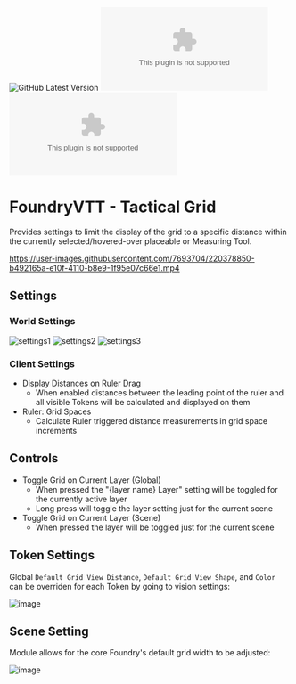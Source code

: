 ![GitHub Latest Version](https://img.shields.io/github/v/release/Aedif/tactical-grid?sort=semver)
![GitHub Latest Release](https://img.shields.io/github/downloads/Aedif/tactical-grid/latest/aedifs-tactical-grid.zip)
![GitHub All Releases](https://img.shields.io/github/downloads/Aedif/tactical-grid/aedifs-tactical-grid.zip)

# FoundryVTT - Tactical Grid

Provides settings to limit the display of the grid to a specific distance within the currently selected/hovered-over placeable or Measuring Tool.

https://user-images.githubusercontent.com/7693704/220378850-b492165a-e10f-4110-b8e9-1f95e07c66e1.mp4

## Settings

### World Settings
![settings1](https://user-images.githubusercontent.com/7693704/223280699-9058d13a-a288-4a4b-b757-3bc4d2051f2f.png)
![settings2](https://user-images.githubusercontent.com/7693704/223280755-9051066f-9bf6-4f96-b482-46265ca26bdf.png)
![settings3](https://user-images.githubusercontent.com/7693704/223280801-57925ae1-e551-4973-ba88-5c6cf79769c2.png)

### Client Settings

- Display Distances on Ruler Drag
  - When enabled distances between the leading point of the ruler and all visible Tokens will be calculated and displayed on them
- Ruler: Grid Spaces
  - Calculate Ruler triggered distance measurements in grid space increments
  
## Controls
  
- Toggle Grid on Current Layer (Global)
  - When pressed the "{layer name} Layer" setting will be toggled for the currently active layer
  - Long press will toggle the layer setting just for the current scene
- Toggle Grid on Current Layer (Scene)
  - When pressed the layer will be toggled just for the current scene

## Token Settings

Global `Default Grid View Distance`, `Default Grid View Shape`, and `Color` can be overriden for each Token by going to vision settings:

![image](https://user-images.githubusercontent.com/7693704/222382319-a22fcebc-2a9b-4957-a783-4e58d9fdc2bb.png)

## Scene Setting

Module allows for the core Foundry's default grid width to be adjusted:

![image](https://user-images.githubusercontent.com/7693704/222383155-24f6a9ac-bb2c-4658-bbe9-9d3bea6ed32f.png)

